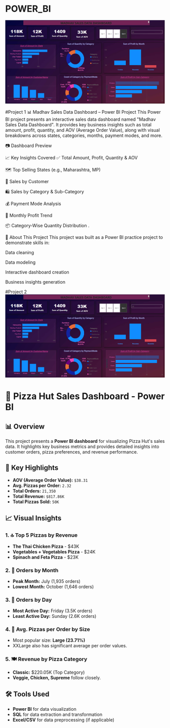# POWER_BI
![Dashboard Preview](dashboard_preview.png)

#Project 1
📊 Madhav Sales Data Dashboard – Power BI Project
This Power BI project presents an interactive sales data dashboard named "Madhav Sales Data Dashboard". It provides key business insights such as total amount, profit, quantity, and AOV (Average Order Value), along with visual breakdowns across states, categories, months, payment modes, and more.

📷 Dashboard Preview

📈 Key Insights Covered
✅ Total Amount, Profit, Quantity & AOV

🗺️ Top Selling States (e.g., Maharashtra, MP)

🧾 Sales by Customer

🛍️ Sales by Category & Sub-Category

💰 Payment Mode Analysis

📅 Monthly Profit Trend

📦 Category-Wise Quantity Distribution
.

📌 About This Project
This project was built as a Power BI practice project to demonstrate skills in:

Data cleaning

Data modeling

Interactive dashboard creation

Business insights generation

#Project 2
![Dashboard Preview](dashboard_preview.png)

# 🍕 Pizza Hut Sales Dashboard - Power BI


## 📊 Overview

This project presents a **Power BI dashboard** for visualizing Pizza Hut's sales data. It highlights key business metrics and provides detailed insights into customer orders, pizza preferences, and revenue performance.


## 📌 Key Highlights

- **AOV (Average Order Value):** `$38.31`
- **Avg. Pizzas per Order:** `2.32`
- **Total Orders:** `21,350`
- **Total Revenue:** `$817.86K`
- **Total Pizzas Sold:** `50K`


## 📈 Visual Insights

### 1. 🔝 Top 5 Pizzas by Revenue
- **The Thai Chicken Pizza** - $43K
- **Vegetables + Vegetables Pizza** - $24K
- **Spinach and Feta Pizza** - $23K

### 2. 📅 Orders by Month
- **Peak Month:** July (1,935 orders)
- **Lowest Month:** October (1,646 orders)

### 3. 📆 Orders by Day
- **Most Active Day:** Friday (3.5K orders)
- **Least Active Day:** Sunday (2.6K orders)

### 4. 🍕 Avg. Pizzas per Order by Size
- Most popular size: **Large (23.71%)**
- XXLarge also has significant average per order values.

### 5. 🍽️ Revenue by Pizza Category
- **Classic:** $220.05K (Top Category)
- **Veggie, Chicken, Supreme** follow closely.



## 🛠️ Tools Used

- **Power BI** for data visualization
- **SQL** for data extraction and transformation
- **Excel/CSV** for data preprocessing (if applicable)




